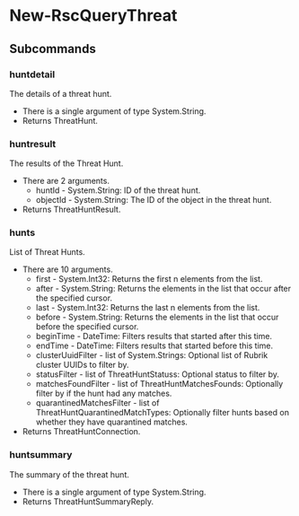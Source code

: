 # New-RscQueryThreat
## Subcommands
### huntdetail
The details of a threat hunt.

- There is a single argument of type System.String.
- Returns ThreatHunt.
### huntresult
The results of the Threat Hunt.

- There are 2 arguments.
    - huntId - System.String: ID of the threat hunt.
    - objectId - System.String: The ID of the object in the threat hunt.
- Returns ThreatHuntResult.
### hunts
List of Threat Hunts.

- There are 10 arguments.
    - first - System.Int32: Returns the first n elements from the list.
    - after - System.String: Returns the elements in the list that occur after the specified cursor.
    - last - System.Int32: Returns the last n elements from the list.
    - before - System.String: Returns the elements in the list that occur before the specified cursor.
    - beginTime - DateTime: Filters results that started after this time.
    - endTime - DateTime: Filters results that started before this time.
    - clusterUuidFilter - list of System.Strings: Optional list of Rubrik cluster UUIDs to filter by.
    - statusFilter - list of ThreatHuntStatuss: Optional status to filter by.
    - matchesFoundFilter - list of ThreatHuntMatchesFounds: Optionally filter by if the hunt had any matches.
    - quarantinedMatchesFilter - list of ThreatHuntQuarantinedMatchTypes: Optionally filter hunts based on whether they have quarantined matches.
- Returns ThreatHuntConnection.
### huntsummary
The summary of the threat hunt.

- There is a single argument of type System.String.
- Returns ThreatHuntSummaryReply.
